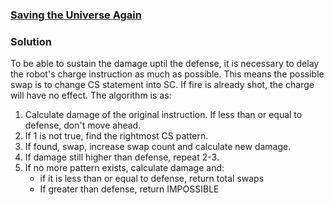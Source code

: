 ### [Saving the Universe Again](https://codingcompetitions.withgoogle.com/codejam/round/00000000000000cb/0000000000007966)

### Solution

To be able to sustain the damage uptil the defense, it is necessary to delay the robot's charge instruction as much as possible. This means the possible swap is to change CS statement into SC. If fire is already shot, the charge will have no effect. The algorithm is as:

1. Calculate damage of the original instruction. If less than or equal to defense, don't move ahead.
2. If 1 is not true, find the rightmost CS pattern.
3. If found, swap, increase swap count and calculate new damage.
4. If damage still higher than defense, repeat 2-3.
5. If no more pattern exists, calculate damage and:
    - if it is less than or equal to defense, return total swaps
    - If greater than defense, return IMPOSSIBLE